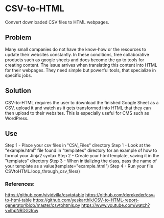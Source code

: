 # CSV-to-HTML
Convert downloaded CSV files to HTML webpages. 

## Problem
Many small companies do not have the know-how or the resources to update their websites constantly. In these conditions, free collaborative products such as google sheets and docs become the go to tools for creating content. The issue arrives when translating this content into HTML for their webpages. They need simple but powerful tools, that specialize in specific jobs. 

## Solution
CSV-to-HTML requires the user to download the finished Google Sheet as a CSV, upload it and watch as it gets transformed into HTML that they can then upload to their websites. This is especially useful for CMS such as WordPress. 

## Use
Step 1 - Place your csv files in "CSV_Files" directory
Step 1 - Look at the "example.html" file found in "templates" directory for an example of how to format your Jinja2 syntax
Step 2 - Create your html template, saving it in the "templates" directory
Step 3 - When initializing the class, pass the name of your template as a value(template="example.html")
Step 4 - Run your file CSVtoHTML.loop_through_csv_files()

### References:
https://github.com/vividvilla/csvtotable
https://github.com/derekeder/csv-to-html-table
https://github.com/yeskarthik/CSV-to-HTML-report-generator/blob/master/csvtohtmls.py
https://www.youtube.com/watch?v=lhpNRDGzInw